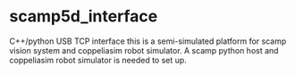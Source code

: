 # scamp5d_interface
 C++/python USB TCP interface
this is a semi-simulated platform for scamp vision system and coppeliasim robot simulator.
A scamp python host and coppeliasim robot simulator is needed to set up.
